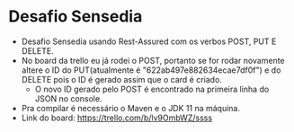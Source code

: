 # Desafio Sensedia

- Desafio Sensedia usando Rest-Assured com os verbos POST, PUT E DELETE.
- No board da trello eu já rodei o POST, portanto se for rodar novamente altere o ID do PUT(atualmente é "622ab497e882634ecae7df0f") e do DELETE pois o ID é gerado assim que o card é criado. 
  - O novo ID gerado pelo POST é encontrado na primeira linha do JSON no console.
- Pra compilar é necessário o Maven e o JDK 11 na máquina.
- Link do board: https://trello.com/b/lv9OmbWZ/ssss

